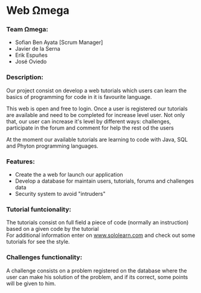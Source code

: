 # Web Ωmega
### Team Ωmega:
- Sofian Ben Ayata [Scrum Manager]
- Javier de la Serna 
- Erik Espuñes 
- José Oviedo 

### Description:
Our project consist on develop a web tutorials which users can learn
the basics of programming for code in it is favourite language.

This web is open and free to login. Once a user is registered our
tutorials are available and need to be completed for increase level
user. Not only that, our user can increase it's level by different
ways: challenges, participate in the forum and comment for help the
rest od the users

At the moment our available tutorials are learning to code with
Java, SQL and Phyton programming languages.

### Features:
- Create the a web for launch our application
- Develop a database for maintain users, tutorials, forums and
challenges data
- Security system to avoid "intruders"

### Tutorial funtcionality:
The tutorials consist on full field a piece of code (normally an 
instruction) based on a given code by the tutorial<br/>
For additional information enter on www.sololearn.com and check out
some tutorials for see the style.

### Challenges functionality:
A challenge consists on a problem registered on the database where the
user can make his solution of the problem, and if its correct, some points
will be given to him.
